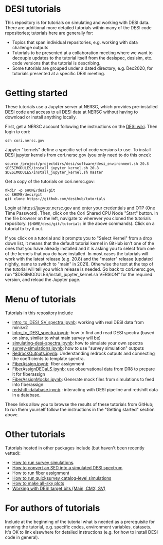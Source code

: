 # DESI tutorials

This repository is for tutorials on simulating and working with DESI data.
There are additional more detailed tutorials within many of the DESI code
repositories; tutorials here are generally for:
* Topics that span individual repositories, e.g. working with data challenge outputs
* Tutorials to be presented at a collaboration meeting where we want to decouple
  updates to the tutorial itself from the desispec, desisim, etc. code versions that
  the tutorial is describing.
* Some tutorials are grouped under a dated directory, e.g. Dec2020, for tutorials
  presented at a specific DESI meeting.

# Getting started

These tutorials use a Jupyter server at NERSC, which provides pre-installed DESI code and access to all DESI data at NERSC without having to download or install anything locally.

First, get a NERSC account following the instructions on the [DESI wiki](https://desi.lbl.gov/trac/wiki/Computing/AccessNersc). Then login to cori:
```
ssh cori.nersc.gov
```

Jupyter "kernels" define a specific set of code versions to use.  To install
DESI jupyter kernels from cori.nersc.gov (you only need to do this once):
```
source /project/projectdirs/desi/software/desi_environment.sh 20.8
$DESIMODULES/install_jupyter_kernel.sh 20.8
$DESIMODULES/install_jupyter_kernel.sh master
```

Get a copy of the tutorials on cori.nersc.gov:
```
mkdir -p $HOME/desi/git
cd $HOME/desi/git
git clone https://github.com/desihub/tutorials
```

Login at https://jupyter.nersc.gov and enter your credentials and OTP (One Time Password).
Then, click on the Cori Shared CPU Node "Start" button.
In the file browser on the left, navigate to wherever you cloned the
tutorials repository.  (`$HOME/desi/git/tutorials` in the above commands).
Click on a tutorial to try it out.

If you click on a tutorial and it prompts you to "Select Kernel" from a drop down list, it
means that the default tutorial kernel in GitHub isn't one of the ones that you have already
installed and it is asking you to select from one of the kernels that you do have installed.
In most cases the tutorials will work with the latest release (e.g. 20.8) and
the "master" release (updated nightly, name to switch to "main" in 2021).  Otherwise the
text at the top of the tutorial will tell you which release is needed.  Go back to
cori.nersc.gov, run "$DESIMODULES/install_jupyter_kernel.sh VERSION" for the required version,
and reload the Jupyter page.

# Menu of tutorials

Tutorials in this repository include
* [Intro_to_DESI_SV_spectra.ipynb](Intro_to_DESI_SV_spectra.ipynb): working with real DESI data from minisv2
* [Intro_to_DESI_spectra.ipynb](Intro_to_DESI_spectra.ipynb): how to find and read DESI spectra (based on sims, similar to what main survey will be)
* [simulating-desi-spectra.ipynb](simulating-desi-spectra.ipynb): how to simulate your own spectra
* [survey-simulations.ipynb](survey-simulations.ipynb): how to use "survey simulation" outputs
* [RedrockOutputs.ipynb](redrock/RedrockOutputs.ipynb): Understanding redrock outputs and
    connecting the coefficients to template spectra.
* [FiberAssign.ipynb](FiberAssign.ipynb): fiber assignment
* [FiberAssignDECaLS.ipynb](FiberAssignDECaLS.ipynb): use observational data from DR8 to prepare it for fiberassign
* [FiberAssignMocks.ipynb](FiberAssignMocks.ipynb): Generate mock files from simulations to feed into fiberassign
* [redshift-database.ipynb](redshift-database.ipynb) : interacting with DESI pipeline and redshift data in
    a database.

These links allow you to browse the results of these tutorials from GitHub; to run them yourself follow the instructions in the "Getting started" section above.

# Other tutorials

Tutorials hosted in other packages include (but haven't been recently vetted):
* [How to run survey simulations](https://github.com/desihub/surveysim/blob/master/doc/tutorial.rst).
* [How to convert an SED into a simulated DESI spectrum](https://github.com/desihub/specsim/blob/master/docs/nb/SimulationExamples.ipynb)
* [How to run fiber assignment](https://desi.lbl.gov/DocDB/cgi-bin/private/ShowDocument?docid=2742)
* [How to run quicksurvey catalog-level simulations](https://github.com/desihub/quicksurvey_example)
* [How to make all-sky plots](https://github.com/desihub/desiutil/blob/master/doc/nb/SkyMapExamples.ipynb)
* [Working with DESI target bits (Main, CMX, SV)](https://github.com/desihub/desitarget/blob/master/doc/nb/target-selection-bits-and-bitmasks.ipynb)

# For authors of tutorials

Include at the beginning of the tutorial what is needed as a prerequisite for running the tutorial,
e.g. specific codes, environment variables, datasets.  It's OK to link elsewhere for detailed
instructions (e.g. for how to install DESI code in general).
